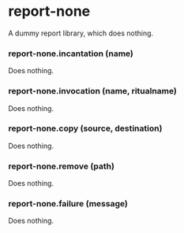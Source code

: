 # report-none

A dummy report library, which does nothing.

### report-none.incantation (name)

Does nothing.

### report-none.invocation (name, ritualname)

Does nothing.

### report-none.copy (source, destination)

Does nothing.

### report-none.remove (path)

Does nothing.

### report-none.failure (message)

Does nothing.

